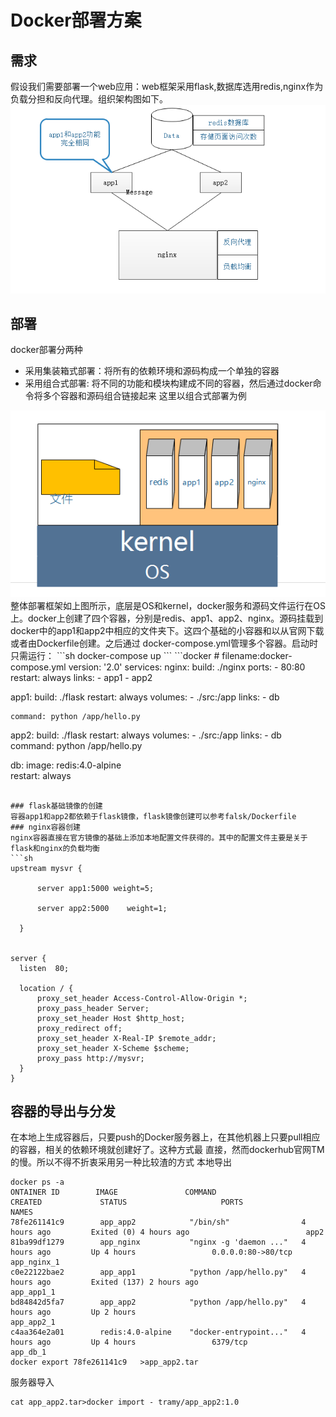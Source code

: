 # Docker部署方案
## 需求
假设我们需要部署一个web应用：web框架采用flask,数据库选用redis,nginx作为负载分担和反向代理。组织架构图如下。
<img src="pic/tmp1.png">
## 部署
docker部署分两种
* 采用集装箱式部署：将所有的依赖环境和源码构成一个单独的容器
* 采用组合式部署: 将不同的功能和模块构建成不同的容器，然后通过docker命令将多个容器和源码组合链接起来
这里以组合式部署为例

<img src="pic/deploy.PNG">
整体部署框架如上图所示，底层是OS和kernel，docker服务和源码文件运行在OS上。docker上创建了四个容器，分别是redis、app1、app2、nginx。源码挂载到docker中的app1和app2中相应的文件夹下。这四个基础的小容器和以从官网下载或者由Dockerfile创建。之后通过
docker-compose.yml管理多个容器。启动时只需运行：
```sh
docker-compose up
```
```docker
# filename:docker-compose.yml
version: '2.0'
services:
  nginx:
    build: ./nginx
    ports:
     - 80:80
    restart: always
    links:
    - app1
    - app2
    
    

  app1:
    build: ./flask
    restart: always
    volumes:
    - ./src:/app
    links:
    - db

    command: python /app/hello.py
  
  app2:
    build: ./flask
    restart: always
    volumes:
    - ./src:/app
    links:
    - db
    command: python /app/hello.py
    

  db:
    image: redis:4.0-alpine   
    restart: always

  ```

### flask基础镜像的创建
容器app1和app2都依赖于flask镜像，flask镜像创建可以参考falsk/Dockerfile
### nginx容器创建
nginx容器直接在官方镜像的基础上添加本地配置文件获得的。其中的配置文件主要是关于flask和nginx的负载均衡
```sh
upstream mysvr {
       
        server app1:5000 weight=5;
      
        server app2:5000    weight=1;
    
    }
        

server {
    listen  80;

    location / {
        proxy_set_header Access-Control-Allow-Origin *;
        proxy_pass_header Server;
        proxy_set_header Host $http_host;
        proxy_redirect off;
        proxy_set_header X-Real-IP $remote_addr;
        proxy_set_header X-Scheme $scheme;
        proxy_pass http://mysvr;
    }
}

```

## 容器的导出与分发
在本地上生成容器后，只要push的Docker服务器上，在其他机器上只要pull相应的容器，相关的依赖环境就创建好了。这种方式最 直接，然而dockerhub官网TM的慢。所以不得不折衷采用另一种比较渣的方式
本地导出
```
docker ps -a
ONTAINER ID        IMAGE               COMMAND                  CREATED             STATUS                     PORTS                NAMES
78fe261141c9        app_app2            "/bin/sh"                4 hours ago         Exited (0) 4 hours ago                          app2
81ba99df1279        app_nginx           "nginx -g 'daemon ..."   4 hours ago         Up 4 hours                 0.0.0.0:80->80/tcp   app_nginx_1
c0e22122bae2        app_app1            "python /app/hello.py"   4 hours ago         Exited (137) 2 hours ago                        app_app1_1
bd84842d5fa7        app_app2            "python /app/hello.py"   4 hours ago         Up 2 hours                                      app_app2_1
c4aa364e2a01        redis:4.0-alpine    "docker-entrypoint..."   4 hours ago         Up 4 hours                 6379/tcp             app_db_1
docker export 78fe261141c9   >app_app2.tar
```

服务器导入
```
cat app_app2.tar>docker import - tramy/app_app2:1.0
```